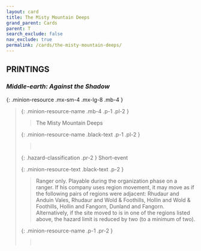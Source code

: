 ```yaml
---
layout: card
title: The Misty Mountain Deeps
grand_parent: Cards
parent: T
search_exclude: false
nav_exclude: true
permalink: /cards/the-misty-mountain-deeps/
---
```


## PRINTINGS


### _Middle-earth: Against the Shadow_

{: .minion-resource .mx-sm-4 .mx-lg-8 .mb-4 }
> {: .minion-resource-name .mb-4 .p-1 .pl-2 }
> > <div class="hazard-mp"></div>
> > <div class="card-name">The Misty Mountain Deeps</div>
>
> {: .minion-resource-name .black-text .p-1 .pl-2 }
> > &nbsp;
>
> {: .hazard-classification .pr-2 }
> Short-event
>
> {: .minion-resource-text .black-text .p-2 }
> > Ranger only. Playable during the organization phase on a ranger. If his company uses region movement, it may move as if the following pairs of regions were adjacent: Rhudaur and Anduin Vales, Rhudaur and Wold & Foothills, Hollin and Wold & Foothills, Hollin and Fangorn, Dunland and Fangorn. Alternatively, if the site moved to is in one of the regions listed above, the hazard limit is reduced by two (to a minimum of two). 
> 
> {: .minion-resource-name .p-1 .pr-2 }
> > <div class="card-shield"></div>
> > <div class="card-corruption-white">&nbsp;</div>

